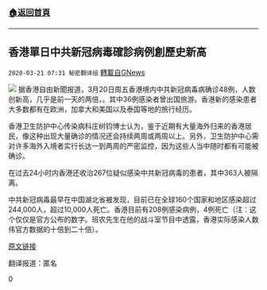 ###  [:house:返回首頁](https://github.com/ourhimalayas/txt)
---

## 香港單日中共新冠病毒確診病例創歷史新高
`2020-03-21 07:31 秘密翻译组` [轉載自GNews](https://gnews.org/zh-hant/147615/)

![](https://s3-ap-northeast-1.amazonaws.com/news.guo.offload.media/wp-content/uploads/2020/03/21072829/Picture-1-24.png)
据香港自由新聞报道，3月20日周五香港境内中共新冠病毒病确诊48例，人数创新高，几乎是前一天的两倍，。其中36例感染者曾出国旅游。香港新的感染患者大多数都有在欧洲，加拿大和美国以及泰国等地的旅行经历。

香港卫生防护中心传染病科庄树钧博士认为，鉴于近期有大量海外归来的香港居民，像这种出现大量确诊的情况还会持续两周或两周以上。另外，卫生防护中心需对许多海外入境者实行长达一到两周的严密监控，因为这些人当中随时都有可能被确诊。

在过去24小时内香港还收治267位疑似感染中共新冠病毒的患者，其中363人被隔离。

中共新冠病毒最早在中国湖北省被发现，目前已在全球160个国家和地区感染超过244,000人，超过10,000人死亡。香港目前有208例感染病例，4例死亡（注：这个仅仅是官方公布的数字。班农先生在他的战斗室节目中透露，香港实际感染人数伟官方数据的十倍到二十倍）。

[原文链接](https://www.hongkongfp.com/2020/03/20/breaking-hong-kong-sees-48-new-coronavirus-cases-single-day-record-high/)

翻译报道：匿名

0
